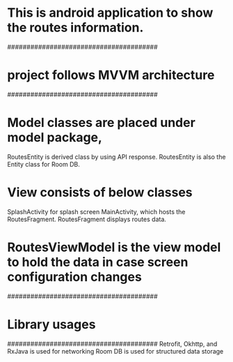 # This is android application to show the routes information.

#######################################
# project follows MVVM architecture
#######################################
# Model classes are placed under model package, 
RoutesEntity is derived class by using API response.
RoutesEntity is also the Entity class for Room DB.

# View consists of below classes
SplashActivity for splash screen
MainActivity, which hosts the RoutesFragment.
RoutesFragment displays routes data.

# RoutesViewModel is the view model to hold the data in case screen configuration changes

#######################################
# Library usages
#######################################
Retrofit, Okhttp, and RxJava is used for networking
Room DB is used for structured data storage
